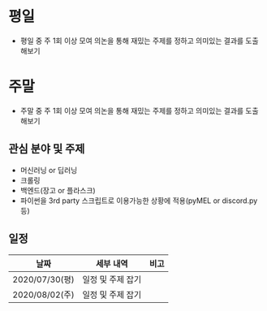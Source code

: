 # 평일
- 평일 중 주 1회 이상 모여 의논을 통해 재밌는 주제를 정하고 의미있는 결과를 도출해보기

# 주말
- 주말 중 주 1회 이상 모여 의논을 통해 재밌는 주제를 정하고 의미있는 결과를 도출해보기

## 관심 분야 및 주제
- 머신러닝 or 딥러닝
- 크롤링
- 백엔드(장고 or 플라스크)
- 파이썬을 3rd party 스크립트로 이용가능한 상황에 적용(pyMEL or discord.py 등)


## 일정

|  날짜           | 세부 내역          | 비고     |
| ------------    | :----------:     | :------ |
| 2020/07/30(평)  | 일정 및 주제 잡기 |         |
| 2020/08/02(주)  | 일정 및 주제 잡기 |         |
